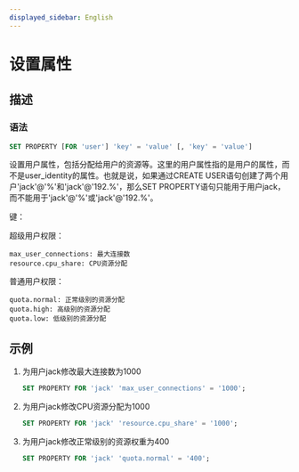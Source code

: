 ```yaml
---
displayed_sidebar: English
---
```


# 设置属性

## 描述

### 语法

```SQL
SET PROPERTY [FOR 'user'] 'key' = 'value' [, 'key' = 'value']
```

设置用户属性，包括分配给用户的资源等。这里的用户属性指的是用户的属性，而不是user_identity的属性。也就是说，如果通过CREATE USER语句创建了两个用户'jack'@'%'和'jack'@'192.%'，那么SET PROPERTY语句只能用于用户jack，而不能用于'jack'@'%'或'jack'@'192.%'。

键：

超级用户权限：

```plain
max_user_connections: 最大连接数
resource.cpu_share: CPU资源分配
```

普通用户权限：

```plain
quota.normal: 正常级别的资源分配
quota.high: 高级别的资源分配
quota.low: 低级别的资源分配
```

## 示例

1. 为用户jack修改最大连接数为1000

   ```SQL
   SET PROPERTY FOR 'jack' 'max_user_connections' = '1000';
   ```

2. 为用户jack修改CPU资源分配为1000

   ```SQL
   SET PROPERTY FOR 'jack' 'resource.cpu_share' = '1000';
   ```

3. 为用户jack修改正常级别的资源权重为400

   ```SQL
   SET PROPERTY FOR 'jack' 'quota.normal' = '400';
   ```